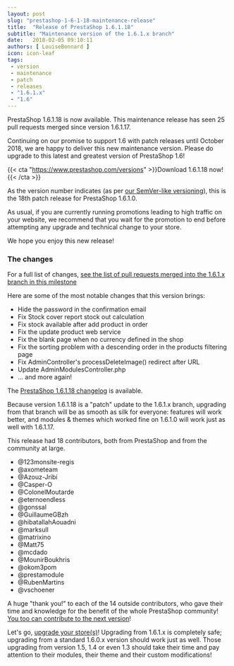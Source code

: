 ```yaml
---
layout: post
slug: "prestashop-1-6-1-18-maintenance-release"
title:  "Release of PrestaShop 1.6.1.18"
subtitle: "Maintenance version of the 1.6.1.x branch"
date:   2018-02-05 09:10:11
authors: [ LouiseBonnard ]
icon: icon-leaf
tags:
 - version
 - maintenance
 - patch
 - releases
 - "1.6.1.x"
 - "1.6"
---
```


PrestaShop 1.6.1.18 is now available. This maintenance release has seen 25 pull requests merged since version 1.6.1.17.

Continuing on our promise to support 1.6 with patch releases until October 2018, we are happy to deliver this new maintenance version. Please do upgrade to this latest and greatest version of PrestaShop 1.6!

{{< cta "https://www.prestashop.com/versions" >}}Download 1.6.1.18 now!{{< /cta >}}

As the version number indicates (as per [our SemVer-like versioning](http://build.prestashop.com/news/a-more-semantic-versioning-scheme)), this is the 18th patch release for PrestaShop 1.6.1.0.

As usual, if you are currently running promotions leading to high traffic on your website, we recommend that you wait for the promotion to end before attempting any upgrade and technical change to your store.

We hope you enjoy this new release!


### The changes

For a full list of changes, [see the list of pull requests merged into the 1.6.1.x branch in this milestone](https://github.com/PrestaShop/PrestaShop/pulls?utf8=%E2%9C%93&q=is%3Apr+is%3Amerged+milestone%3A1.6.1.18)

Here are some of the most notable changes that this version brings:

* Hide the password in the confirmation email
* Fix Stock cover report stock out calculation
* Fix stock available after add product in order
* Fix the update product web service
* Fix the blank page when no currency defined in the shop
* Fix the sorting problem with a descending order in the products filtering page
* Fix AdminController's processDeleteImage() redirect after URL
* Update AdminModulesController.php
* ... and more again!


The [PrestaShop 1.6.1.18 changelog](https://www.prestashop.com/en/system/files/ps_releases/changelog_1.6.1.18.txt) is available.

Because version 1.6.1.18 is a "patch" update to the 1.6.1.x branch, upgrading from that branch will be as smooth as silk for everyone: features will work better, and modules & themes which worked fine on 1.6.1.0 will work just as well with 1.6.1.17.

This release had 18 contributors, both from PrestaShop and from the community at large.

* @123monsite-regis
* @axometeam
* @Azouz-Jribi
* @Casper-O
* @ColonelMoutarde
* @eternoendless
* @gonssal 
* @GuillaumeGBzh
* @hibatallahAouadni
* @marksull
* @matrixino
* @Matt75
* @mcdado
* @MounirBoukhris
* @okom3pom
* @prestamodule
* @RubenMartins
* @vschoener


A huge "thank you!" to each of the 14 outside contributors, who gave their time and knowledge for the benefit of the whole PrestaShop community! [You too can contribute to the next version](http://doc.prestashop.com/display/PS16/Contributing+code+to+PrestaShop)!

Let's go, [upgrade your store(s)](http://doc.prestashop.com/display/PS16/Updating+PrestaShop)! Upgrading from 1.6.1.x is completely safe; upgrading from a standard 1.6.0.x version should work just as well. Those upgrading from version 1.5, 1.4 or even 1.3 should take their time and pay attention to their modules, their theme and their custom modifications!

